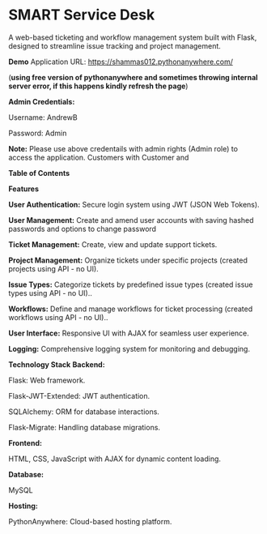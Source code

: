 # SMART Service Desk

A web-based ticketing and workflow management system built with Flask, designed to streamline issue tracking and project management.

**Demo**
Application URL: https://shammas012.pythonanywhere.com/

(**using free version of pythonanywhere and sometimes throwing internal server error, if this happens kindly refresh the page**)

**Admin Credentials:**

Username: AndrewB

Password: Admin

**Note:** Please use above credentails with admin rights (Admin role) to access the application. Customers with Customer and 

**Table of Contents**

**Features**

**User Authentication:** Secure login system using JWT (JSON Web Tokens).

**User Management:** Create and amend user accounts with saving hashed passwords and options to change password

**Ticket Management:** Create, view and update support tickets.

**Project Management:** Organize tickets under specific projects (created projects using API - no UI).

**Issue Types:** Categorize tickets by predefined issue types (created issue types using API - no UI)..

**Workflows:** Define and manage workflows for ticket processing (created workflows using API - no UI)..

**User Interface:** Responsive UI with AJAX for seamless user experience.

**Logging:** Comprehensive logging system for monitoring and debugging.

**Technology Stack**
**Backend:**

Flask: Web framework.

Flask-JWT-Extended: JWT authentication.

SQLAlchemy: ORM for database interactions.

Flask-Migrate: Handling database migrations.

**Frontend:**

HTML, CSS, JavaScript with AJAX for dynamic content loading.

**Database:**

MySQL

**Hosting:**

PythonAnywhere: Cloud-based hosting platform.

